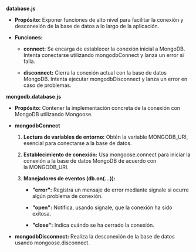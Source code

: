 **database.js**

*   **Propósito:** Exponer funciones de alto nivel para facilitar la conexión y desconexión de la base de datos a lo largo de la aplicación.
    
*   **Funciones:**
    
    *   **connect:** Se encarga de establecer la conexión inicial a MongoDB. Intenta conectarse utilizando mongodbConnect y lanza un error si falla.
        
    *   **disconnect:** Cierra la conexión actual con la base de datos MongoDB. Intenta ejecutar mongodbDisconnect y lanza un error en caso de problemas.
        

**mongodb.database.js**

*   **Propósito:** Contener la implementación concreta de la conexión con MongoDB utilizando Mongoose.
    
*   **mongodbConnect**
    
    1.  **Lectura de variables de entorno:** Obtén la variable MONGODB\_URI, esencial para conectarse a la base de datos.
        
    2.  **Establecimiento de conexión:** Usa mongoose.connect para iniciar la conexión a la base de datos MongoDB de acuerdo con la MONGODB\_URI.
        
    3.  **Manejadores de eventos (db.on(...)):**
        
        *   **"error":** Registra un mensaje de error mediante signale si ocurre algún problema de conexión.
            
        *   **"open":** Notifica, usando signale, que la conexión ha sido exitosa.
            
        *   **"close":** Indica cuándo se ha cerrado la conexión.
            
*   **mongodbDisconnect:** Realiza la desconexión de la base de datos usando mongoose.disconnect.